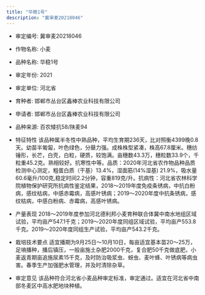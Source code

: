 ```yaml
---
title: "华稳1号"
description: "冀审麦20218046"
---
```

* 审定编号:  冀审麦20218046

*  作物名称:  小麦

*  品种名称:  华稳1号

*  审定年份:  2021

*  审定单位:  河北省

* 育种者:  邯郸市丛台区鑫棒农业科技有限公司   

*  申请者:  邯郸市丛台区鑫棒农业科技有限公司

*  品种来源:  百农矮抗58/陕麦94

*  特征特性
该品种属半冬性中熟品种，平均生育期236天，比对照衡4399晚0.8天。幼苗半匍匐，叶色绿色，分蘖力强。成株株型紧凑，株高67.8厘米。穗纺锤形，长芒，白壳，白粒，硬质，较饱满。亩穗数43.3万，穗粒数33.9个，千粒重45.2克。熟相较好。抗寒性中等。品质：2020年河北省农作物品种品质检测中心测定，粗蛋白质（干基）13.4%，湿面筋(14%湿基) 21.9%，吸水量60.6毫升/100克,稳定时间2.2分钟，容重819克/升。抗病性：河北省农林科学院植物保护研究所抗病性鉴定结果，2018～2019年度免疫条锈病，中抗白粉病，感纹枯病，中感赤霉病，高感叶锈病；2019～2020年度中抗条锈病，感纹枯病，中感白粉病、赤霉病，高感叶锈病。

*  产量表现
2018～2019年度参加河北德利邦小麦育种联合体冀中南水地组区域试验，平均亩产547.1千克；2019～2020年度同组区域试验，平均亩产553.8千克。2019～2020年度同组生产试验，平均亩产543.2千克。

*  栽培技术要点
适宜播期为9月25日～10月10日，每亩适宜基本苗20～25万，足墒播种，播后镇压，一般亩施土杂肥2000千克，复合肥50千克做底肥，小麦返青期亩追施尿素15千克，及时防治吸浆虫、蚜虫、麦叶蜂、叶锈病等病虫害。春季生产加强肥水管理，并及时清除杂草。

*  审定意见
该品种符合河北省小麦品种审定标准，审定通过。适宜在河北省中南部冬麦区中高水肥地块种植。
